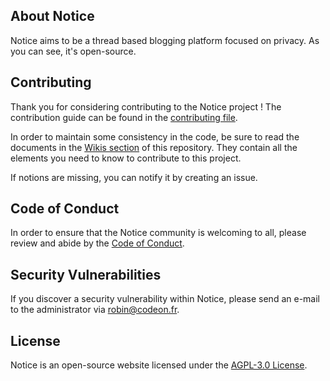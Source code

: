 ## About Notice

Notice aims to be a thread based blogging platform focused on privacy. As you can see, it's open-source.

## Contributing

Thank you for considering contributing to the Notice project ! The contribution guide can be found in the [contributing file](https://github.com/MrAnyx/Notice/blob/master/CONTRIBUTING.md).

In order to maintain some consistency in the code, be sure to read the documents in the [Wikis section](https://github.com/MrAnyx/Notice/wiki) of this repository. They contain all the elements you need to know to contribute to this project.

If notions are missing, you can notify it by creating an issue.

## Code of Conduct

In order to ensure that the Notice community is welcoming to all, please review and abide by the [Code of Conduct](https://github.com/MrAnyx/Notice/blob/master/CODE_OF_CONDUCT.md).

## Security Vulnerabilities

If you discover a security vulnerability within Notice, please send an e-mail to the administrator via [robin@codeon.fr](mailto:robin@codeon.fr).

## License

Notice is an open-source website licensed under the [AGPL-3.0 License](https://github.com/MrAnyx/Notice/blob/master/LICENSE).